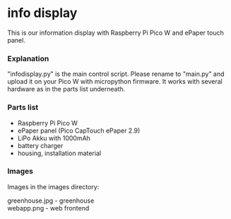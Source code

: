# info display
This is our information display with Raspberry Pi Pico W and ePaper touch panel. 

### Explanation
"infodisplay.py" is the main control script. Please rename to "main.py" and upload it on your Pico W with micropython firmware.
It works with several hardware as in the parts list underneath.

### Parts list

- Raspberry Pi Pico W
- ePaper panel (Pico CapTouch ePaper 2.9)
- LiPo Akku with 1000mAh
- battery charger
- housing, installation material

### Images
Images in the images directory:

greenhouse.jpg     - greenhouse <br>
webapp.png         - web frontend <br>


